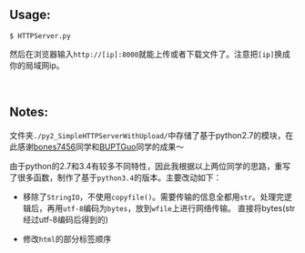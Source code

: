 ## Usage:

`$ HTTPServer.py`

然后在浏览器输入`http://[ip]:8000`就能上传或者下载文件了。注意把`[ip]`换成你的局域网ip。

<br/>

## Notes:

文件夹`./py2_SimpleHTTPServerWithUpload/`中存储了基于python2.7的模块，在此感谢[bones7456](http://luy.li/2010/05/15/simplehttpserverwithupload/)同学和[BUPTGuo](http://buptguo.com/2015/11/07/simplehttpserver-with-upload-file/)同学的成果～

由于python的2.7和3.4有较多不同特性，因此我根据以上两位同学的思路，重写了很多函数，制作了基于`python3.4`的版本。主要改动如下：

* 移除了`StringIO`，不使用`copyfile()`。需要传输的信息全都用`str`。处理完逻辑后，再用`utf-8`编码为`bytes`，放到`wfile`上进行网络传输。
直接将bytes(str经过utf-8编码后得到的)

* 修改`html`的部分标签顺序


<br/>
